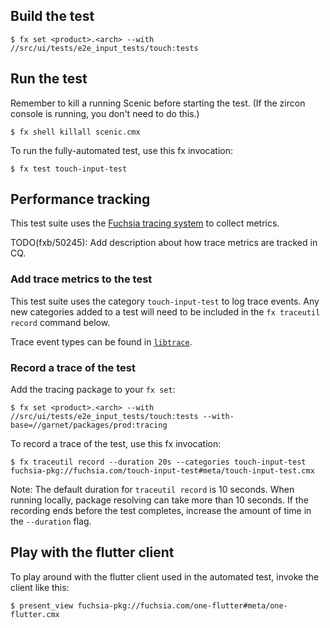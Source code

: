 ## Build the test

```shell
$ fx set <product>.<arch> --with //src/ui/tests/e2e_input_tests/touch:tests
```

## Run the test

Remember to kill a running Scenic before starting the test.
(If the zircon console is running, you don't need to do this.)

```shell
$ fx shell killall scenic.cmx
```


To run the fully-automated test, use this fx invocation:

```shell
$ fx test touch-input-test
```

## Performance tracking
This test suite uses the [Fuchsia tracing system](https://fuchsia.dev/fuchsia-src/concepts/tracing)
to collect metrics.

TODO(fxb/50245): Add description about how trace metrics are tracked in CQ.

### Add trace metrics to the test
This test suite uses the category `touch-input-test` to log trace events. Any new categories added
to a test will need to be included in the `fx traceutil record` command below.

Trace event types can be found in [`libtrace`](//zircon/system/ulib/trace/include/lib/trace/event.h).

### Record a trace of the test

Add the tracing package to your `fx set`:
```shell
$ fx set <product>.<arch> --with //src/ui/tests/e2e_input_tests/touch:tests --with-base=//garnet/packages/prod:tracing
```

To record a trace of the test, use this fx invocation:
```shell
$ fx traceutil record --duration 20s --categories touch-input-test fuchsia-pkg://fuchsia.com/touch-input-test#meta/touch-input-test.cmx
```

Note: The default duration for `traceutil record` is 10 seconds. When running locally, package
resolving can take more than 10 seconds. If the recording ends before the test completes,
increase the amount of time in the `--duration` flag.

## Play with the flutter client

To play around with the flutter client used in the automated test, invoke the client like this:

```shell
$ present_view fuchsia-pkg://fuchsia.com/one-flutter#meta/one-flutter.cmx
```

